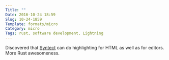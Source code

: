 ```yaml
---
Title: ""
Date: 2016-10-24 18:59
Slug: 10-24-1859
Template: formats/micro
Category: micro
Tags: rust, software development, Lightning
---
```


Discovered that [Syntect](https://github.com/trishume/syntect) can do highlighting for HTML as well as for editors. More Rust awesomeness.
